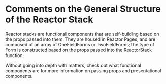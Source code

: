 # Comments on the General Structure of the Reactor Stack

Reactor stacks are functional components that are self-building based on the props passed into them. They are housed in Reactor Pages, and are composed of an array of OneFieldForms or TwoFieldForms; the type of Form is constructed based on the props passed into the ReactorStack function.

Without going into depth with matters, check out what functional components are for more information on passing props and presentational components.
